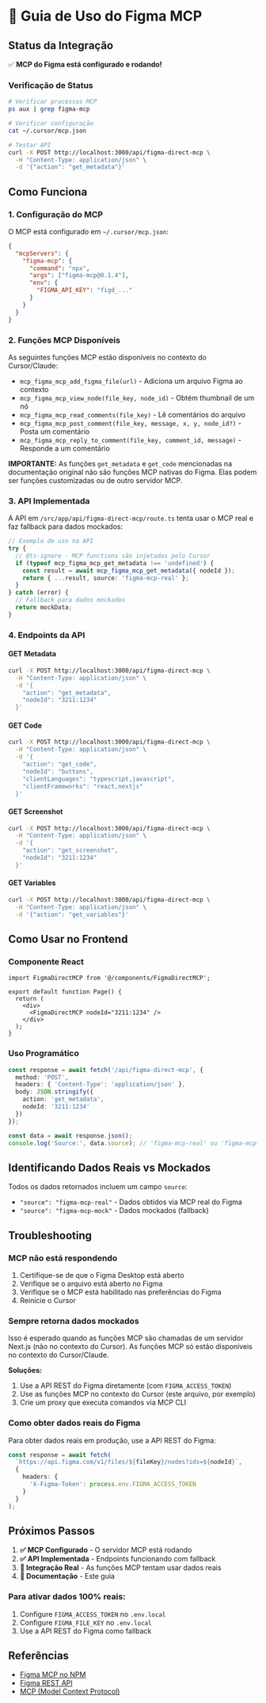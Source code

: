 # 🎨 Guia de Uso do Figma MCP

## Status da Integração

✅ **MCP do Figma está configurado e rodando!**

### Verificação de Status

```bash
# Verificar processos MCP
ps aux | grep figma-mcp

# Verificar configuração
cat ~/.cursor/mcp.json

# Testar API
curl -X POST http://localhost:3000/api/figma-direct-mcp \
  -H "Content-Type: application/json" \
  -d '{"action": "get_metadata"}'
```

## Como Funciona

### 1. Configuração do MCP

O MCP está configurado em `~/.cursor/mcp.json`:

```json
{
  "mcpServers": {
    "figma-mcp": {
      "command": "npx",
      "args": ["figma-mcp@0.1.4"],
      "env": {
        "FIGMA_API_KEY": "figd_..."
      }
    }
  }
}
```

### 2. Funções MCP Disponíveis

As seguintes funções MCP estão disponíveis no contexto do Cursor/Claude:

- `mcp_figma_mcp_add_figma_file(url)` - Adiciona um arquivo Figma ao contexto
- `mcp_figma_mcp_view_node(file_key, node_id)` - Obtém thumbnail de um nó
- `mcp_figma_mcp_read_comments(file_key)` - Lê comentários do arquivo
- `mcp_figma_mcp_post_comment(file_key, message, x, y, node_id?)` - Posta um comentário
- `mcp_figma_mcp_reply_to_comment(file_key, comment_id, message)` - Responde a um comentário

**IMPORTANTE:** As funções `get_metadata` e `get_code` mencionadas na documentação original 
não são funções MCP nativas do Figma. Elas podem ser funções customizadas ou de outro servidor MCP.

### 3. API Implementada

A API em `/src/app/api/figma-direct-mcp/route.ts` tenta usar o MCP real e faz fallback para dados mockados:

```typescript
// Exemplo de uso na API
try {
  // @ts-ignore - MCP functions são injetadas pelo Cursor
  if (typeof mcp_figma_mcp_get_metadata !== 'undefined') {
    const result = await mcp_figma_mcp_get_metadata({ nodeId });
    return { ...result, source: 'figma-mcp-real' };
  }
} catch (error) {
  // Fallback para dados mockados
  return mockData;
}
```

### 4. Endpoints da API

#### GET Metadata
```bash
curl -X POST http://localhost:3000/api/figma-direct-mcp \
  -H "Content-Type: application/json" \
  -d '{
    "action": "get_metadata",
    "nodeId": "3211:1234"
  }'
```

#### GET Code
```bash
curl -X POST http://localhost:3000/api/figma-direct-mcp \
  -H "Content-Type: application/json" \
  -d '{
    "action": "get_code",
    "nodeId": "buttons",
    "clientLanguages": "typescript,javascript",
    "clientFrameworks": "react,nextjs"
  }'
```

#### GET Screenshot
```bash
curl -X POST http://localhost:3000/api/figma-direct-mcp \
  -H "Content-Type: application/json" \
  -d '{
    "action": "get_screenshot",
    "nodeId": "3211:1234"
  }'
```

#### GET Variables
```bash
curl -X POST http://localhost:3000/api/figma-direct-mcp \
  -H "Content-Type: application/json" \
  -d '{"action": "get_variables"}'
```

## Como Usar no Frontend

### Componente React

```tsx
import FigmaDirectMCP from '@/components/FigmaDirectMCP';

export default function Page() {
  return (
    <div>
      <FigmaDirectMCP nodeId="3211:1234" />
    </div>
  );
}
```

### Uso Programático

```typescript
const response = await fetch('/api/figma-direct-mcp', {
  method: 'POST',
  headers: { 'Content-Type': 'application/json' },
  body: JSON.stringify({ 
    action: 'get_metadata',
    nodeId: '3211:1234'
  })
});

const data = await response.json();
console.log('Source:', data.source); // 'figma-mcp-real' ou 'figma-mcp-mock'
```

## Identificando Dados Reais vs Mockados

Todos os dados retornados incluem um campo `source`:

- `"source": "figma-mcp-real"` - Dados obtidos via MCP real do Figma
- `"source": "figma-mcp-mock"` - Dados mockados (fallback)

## Troubleshooting

### MCP não está respondendo

1. Certifique-se de que o Figma Desktop está aberto
2. Verifique se o arquivo está aberto no Figma
3. Verifique se o MCP está habilitado nas preferências do Figma
4. Reinicie o Cursor

### Sempre retorna dados mockados

Isso é esperado quando as funções MCP são chamadas de um servidor Next.js (não no contexto do Cursor).
As funções MCP só estão disponíveis no contexto do Cursor/Claude.

**Soluções:**

1. Use a API REST do Figma diretamente (com `FIGMA_ACCESS_TOKEN`)
2. Use as funções MCP no contexto do Cursor (este arquivo, por exemplo)
3. Crie um proxy que executa comandos via MCP CLI

### Como obter dados reais do Figma

Para obter dados reais em produção, use a API REST do Figma:

```typescript
const response = await fetch(
  `https://api.figma.com/v1/files/${fileKey}/nodes?ids=${nodeId}`,
  {
    headers: {
      'X-Figma-Token': process.env.FIGMA_ACCESS_TOKEN
    }
  }
);
```

## Próximos Passos

1. **✅ MCP Configurado** - O servidor MCP está rodando
2. **✅ API Implementada** - Endpoints funcionando com fallback
3. **🔄 Integração Real** - As funções MCP tentam usar dados reais
4. **📝 Documentação** - Este guia

### Para ativar dados 100% reais:

1. Configure `FIGMA_ACCESS_TOKEN` no `.env.local`
2. Configure `FIGMA_FILE_KEY` no `.env.local`
3. Use a API REST do Figma como fallback

## Referências

- [Figma MCP no NPM](https://www.npmjs.com/package/figma-mcp)
- [Figma REST API](https://www.figma.com/developers/api)
- [MCP (Model Context Protocol)](https://modelcontextprotocol.io/)

